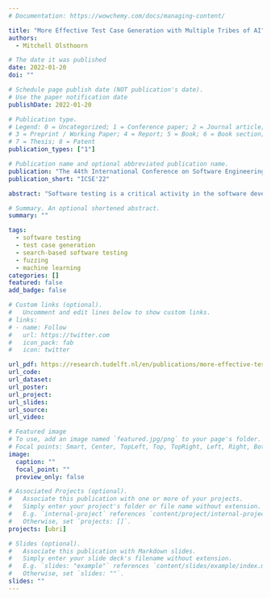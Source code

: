```yaml
---
# Documentation: https://wowchemy.com/docs/managing-content/

title: "More Effective Test Case Generation with Multiple Tribes of AI"
authors:
  - Mitchell Olsthoorn

# The date it was published
date: 2022-01-20
doi: ""

# Schedule page publish date (NOT publication's date).
# Use the paper notification date
publishDate: 2022-01-20

# Publication type.
# Legend: 0 = Uncategorized; 1 = Conference paper; 2 = Journal article;
# 3 = Preprint / Working Paper; 4 = Report; 5 = Book; 6 = Book section;
# 7 = Thesis; 8 = Patent
publication_types: ["1"]

# Publication name and optional abbreviated publication name.
publication: "The 44th International Conference on Software Engineering Companion"
publication_short: "ICSE'22"

abstract: "Software testing is a critical activity in the software development life cycle for quality assurance. Automated Test Case Generation (TCG) can assist developers by speeding up this process. It accomplishes this by evolving an initial set of randomly generated test cases over time to optimize for predefined coverage criteria. One of the key challenges for automated TCG approaches is navigating the large input space. Existing state-of-the-art TCG algorithms struggle with generating highly-structured input data and preserving patterns in test structures, among others. I hypothesize that combining multiple tribes of AI can improve the effectiveness and efficiency of automated TCG. To test this hypothesis, I propose using grammar-based fuzzing and machine learning to augment evolutionary algorithms for generating more structured input data and preserving promising patterns within test cases. Additionally, I propose to use behavioral modeling and interprocedural control dependency analysis to improve test effectiveness. Finally, I propose integrating these novel approaches into a testing framework to promote the adoption of automated TCG in industry."

# Summary. An optional shortened abstract.
summary: ""

tags:
  - software testing
  - test case generation
  - search-based software testing
  - fuzzing
  - machine learning
categories: []
featured: false
add_badge: false

# Custom links (optional).
#   Uncomment and edit lines below to show custom links.
# links:
# - name: Follow
#   url: https://twitter.com
#   icon_pack: fab
#   icon: twitter

url_pdf: https://research.tudelft.nl/en/publications/more-effective-test-case-generation-with-multiple-tribes-of-ai
url_code:
url_dataset:
url_poster:
url_project:
url_slides:
url_source:
url_video:

# Featured image
# To use, add an image named `featured.jpg/png` to your page's folder.
# Focal points: Smart, Center, TopLeft, Top, TopRight, Left, Right, BottomLeft, Bottom, BottomRight.
image:
  caption: ""
  focal_point: ""
  preview_only: false

# Associated Projects (optional).
#   Associate this publication with one or more of your projects.
#   Simply enter your project's folder or file name without extension.
#   E.g. `internal-project` references `content/project/internal-project/index.md`.
#   Otherwise, set `projects: []`.
projects: [ubri]

# Slides (optional).
#   Associate this publication with Markdown slides.
#   Simply enter your slide deck's filename without extension.
#   E.g. `slides: "example"` references `content/slides/example/index.md`.
#   Otherwise, set `slides: ""`.
slides: ""
---
```

